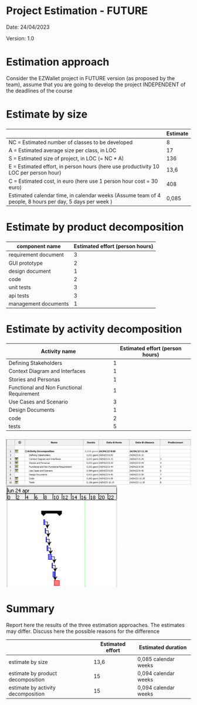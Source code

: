 # Project Estimation - FUTURE
Date: 24/04/2023

Version: 1.0


# Estimation approach
Consider the EZWallet  project in FUTURE version (as proposed by the team), assume that you are going to develop the project INDEPENDENT of the deadlines of the course
# Estimate by size
### 
|             | Estimate                        |             
| ----------- | ------------------------------- |  
| NC =  Estimated number of classes to be developed   |                 8          |             
|  A = Estimated average size per class, in LOC       |                17            | 
| S = Estimated size of project, in LOC (= NC * A) | 136 |
| E = Estimated effort, in person hours (here use productivity 10 LOC per person hour)  |              13,6                        |   
| C = Estimated cost, in euro (here use 1 person hour cost = 30 euro) | 408 | 
| Estimated calendar time, in calendar weeks (Assume team of 4 people, 8 hours per day, 5 days per week ) |     0,085       |               

# Estimate by product decomposition
### 
|         component name    | Estimated effort (person hours)   |             
| ----------- | ------------------------------- | 
|requirement document    | 3 |
| GUI prototype | 2 |
|design document | 1  |
|code |  2 |
| unit tests | 3 |
| api tests | 3 |
| management documents  | 1 |



# Estimate by activity decomposition
### 
|         Activity name    | Estimated effort (person hours)   |             
| ----------- | ------------------------------- | 
| Defining Stakeholders | 1 |
| Context Diagram and Interfaces | 1 |
| Stories and Personas | 1 |
| Functional and Non Functional Requirement | 1 |
| Use Cases and Scenario | 3 |
| Design Documents | 1 |
| code | 2 |
| tests | 5 |
###
![image info](./code/images_v2/Gantt_table.png)
![image info](./code/images_v2/Gantt.png)

# Summary

Report here the results of the three estimation approaches. The  estimates may differ. Discuss here the possible reasons for the difference

|             | Estimated effort                        |   Estimated duration |          
| ----------- | ------------------------------- | ---------------|
| estimate by size | 13,6 |  0,085 calendar weeks |
| estimate by product decomposition | 15 | 0,094 calendar weeks |
| estimate by activity decomposition | 15 | 0,094 calendar weeks |




